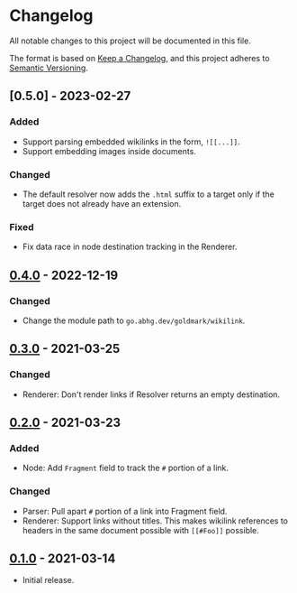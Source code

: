 # Changelog
All notable changes to this project will be documented in this file.

The format is based on [Keep a Changelog](https://keepachangelog.com/en/1.0.0/),
and this project adheres to [Semantic Versioning](https://semver.org/spec/v2.0.0.html).

## [0.5.0] - 2023-02-27
### Added
- Support parsing embedded wikilinks in the form, `![[...]]`.
- Support embedding images inside documents.

### Changed
- The default resolver now adds the `.html` suffix to a target
  only if the target does not already have an extension.

### Fixed
- Fix data race in node destination tracking in the Renderer.

## [0.4.0] - 2022-12-19
### Changed
- Change the module path to `go.abhg.dev/goldmark/wikilink`.

[0.4.0]: https://github.com/abhinav/goldmark-wikilink/releases/tag/v0.4.0

## [0.3.0] - 2021-03-25
### Changed
- Renderer: Don't render links if Resolver returns an empty destination.

[0.3.0]: https://github.com/abhinav/goldmark-wikilink/releases/tag/v0.3.0

## [0.2.0] - 2021-03-23
### Added
- Node: Add `Fragment` field to track the `#` portion of a link.

### Changed
- Parser: Pull apart `#` portion of a link into Fragment field.
- Renderer: Support links without titles. This makes wikilink references to
  headers in the same document possible with `[[#Foo]]` possible.

[0.2.0]: https://github.com/abhinav/goldmark-wikilink/releases/tag/v0.2.0

## [0.1.0] - 2021-03-14
- Initial release.

[0.1.0]: https://github.com/abhinav/goldmark-wikilink/releases/tag/v0.1.0

